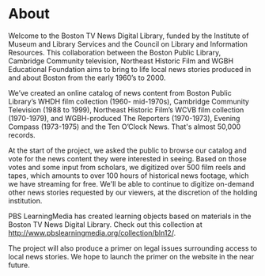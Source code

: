 # About

Welcome to the Boston TV News Digital Library, funded by the Institute of
Museum and Library Services and the Council on Library and Information
Resources. This collaboration between the Boston Public Library, Cambridge
Community television, Northeast Historic Film and WGBH Educational Foundation
aims to bring to life local news stories produced in and about Boston from the
early 1960’s to
2000.

We’ve created an online catalog of news content from Boston Public Library’s
WHDH film collection (1960- mid-1970s), Cambridge Community Television (1988
to 1999), Northeast Historic Film’s WCVB film collection (1970-1979), and
WGBH-produced The Reporters (1970-1973), Evening Compass (1973-1975) and the
Ten O’Clock News. That's almost 50,000
records.

At the start of the project, we asked the public to browse our catalog and
vote for the news content they were interested in seeing. Based on those votes
and some input from scholars, we digitized over 500 film reels and tapes,
which amounts to over 100 hours of historical news footage, which we have
streaming for free. We'll be able to continue to digitize on-demand other news
stories requested by our viewers, at the discretion of the holding
institution.

PBS LearningMedia has created learning objects based on materials in the
Boston TV News Digital Library. Check out this collection at <a
href="http://www.pbslearningmedia.org/collection/bln12/">http://www.pbslearningmedia.org/collection/bln12/</a>.

The project will also produce a primer on legal issues surrounding access to
local news stories. We hope to launch the primer on the website in the near
future.